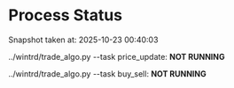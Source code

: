 # Process Status

Snapshot taken at: 2025-10-23 00:40:03

../wintrd/trade_algo.py --task price_update: **NOT RUNNING**

../wintrd/trade_algo.py --task buy_sell: **NOT RUNNING**

